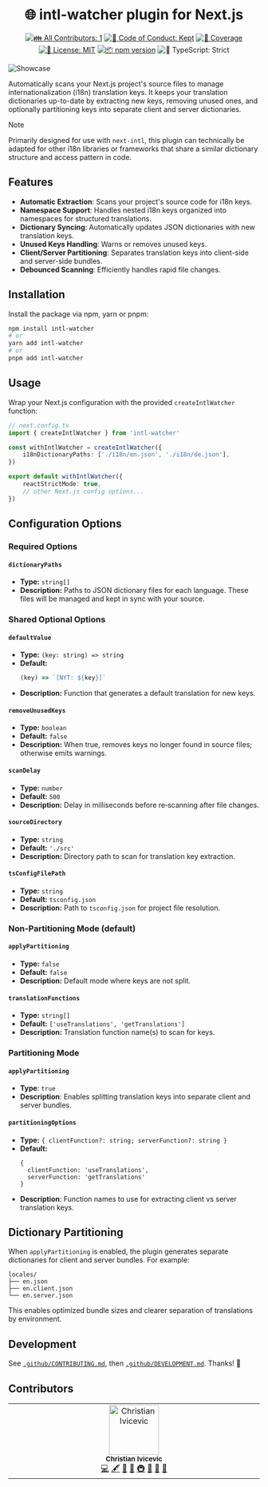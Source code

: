 <h1 align="center">🌐 intl-watcher plugin for Next.js </h1>

<p align="center">
	<!-- prettier-ignore-start -->
	<!-- ALL-CONTRIBUTORS-BADGE:START - Do not remove or modify this section -->
	<a href="#contributors" target="_blank"><img alt="👪 All Contributors: 1" src="https://img.shields.io/badge/%F0%9F%91%AA_all_contributors-1-21bb42.svg" /></a>
<!-- ALL-CONTRIBUTORS-BADGE:END -->
	<!-- prettier-ignore-end -->
	<a href="https://github.com/ChristianIvicevic/intl-watcher/blob/main/.github/CODE_OF_CONDUCT.md" target="_blank"><img alt="🤝 Code of Conduct: Kept" src="https://img.shields.io/badge/%F0%9F%A4%9D_code_of_conduct-kept-21bb42" /></a>
	<a href="https://codecov.io/gh/ChristianIvicevic/intl-watcher" target="_blank"><img alt="🧪 Coverage" src="https://img.shields.io/codecov/c/github/ChristianIvicevic/intl-watcher?label=%F0%9F%A7%AA%20coverage" /></a>
	<a href="https://github.com/ChristianIvicevic/intl-watcher/blob/main/LICENSE.md" target="_blank"><img alt="📝 License: MIT" src="https://img.shields.io/badge/%F0%9F%93%9D_license-MIT-21bb42.svg" /></a>
	<a href="http://npmjs.com/package/intl-watcher" target="_blank"><img alt="📦 npm version" src="https://img.shields.io/npm/v/intl-watcher?color=21bb42&label=%F0%9F%93%A6%20npm" /></a>
	<img alt="💪 TypeScript: Strict" src="https://img.shields.io/badge/%F0%9F%92%AA_typescript-strict-21bb42.svg" />
</p>

![Showcase](./assets/showcase.gif)

Automatically scans your Next.js project's source files to manage internationalization (i18n) translation keys.
It keeps your translation dictionaries up-to-date by extracting new keys, removing unused ones, and optionally partitioning keys into separate client and server dictionaries.

> [!NOTE]
> Primarily designed for use with `next-intl`, this plugin can technically be adapted for other i18n libraries or frameworks that share a similar dictionary structure and access pattern in code.

## Features

- **Automatic Extraction**: Scans your project's source code for i18n keys.
- **Namespace Support**: Handles nested i18n keys organized into namespaces for structured translations.
- **Dictionary Syncing**: Automatically updates JSON dictionaries with new translation keys.
- **Unused Keys Handling**: Warns or removes unused keys.
- **Client/Server Partitioning**: Separates translation keys into client-side and server-side bundles.
- **Debounced Scanning**: Efficiently handles rapid file changes.

## Installation

Install the package via npm, yarn or pnpm:
```bash
npm install intl-watcher
# or
yarn add intl-watcher
# or
pnpm add intl-watcher
```

## Usage

Wrap your Next.js configuration with the provided `createIntlWatcher` function:

```ts
// next.config.ts
import { createIntlWatcher } from 'intl-watcher'

const withIntlWatcher = createIntlWatcher({
	i18nDictionaryPaths: ['./i18n/en.json', './i18n/de.json'],
})

export default withIntlWatcher({
	reactStrictMode: true,
	// other Next.js config options...
})
```

## Configuration Options

### Required Options

#### `dictionaryPaths`

- **Type:** `string[]`
- **Description:** Paths to JSON dictionary files for each language. These files will be managed and kept in sync with your source.

### Shared Optional Options

#### `defaultValue`

- **Type:** `(key: string) => string`
- **Default:**
  ```js
  (key) => `[NYT: ${key}]`
  ```
- **Description:** Function that generates a default translation for new keys.

#### `removeUnusedKeys`

- **Type:** `boolean`
- **Default:** `false`
- **Description:** When true, removes keys no longer found in source files; otherwise emits warnings.

#### `scanDelay`

- **Type:** `number`
- **Default:** `500`
- **Description:** Delay in milliseconds before re‑scanning after file changes.

#### `sourceDirectory`

- **Type:** `string`
- **Default:** `'./src'`
- **Description:** Directory path to scan for translation key extraction.

#### `tsConfigFilePath`

- **Type:** `string`
- **Default:** `tsconfig.json`
- **Description:** Path to `tsconfig.json` for project file resolution.

### Non-Partitioning Mode (default)

#### `applyPartitioning`

- **Type:** `false`
- **Default:** `false`
- **Description:** Default mode where keys are not split.

#### `translationFunctions`

- **Type:** `string[]`
- **Default:** `['useTranslations', 'getTranslations']`
- **Description:** Translation function name(s) to scan for keys.

### Partitioning Mode

#### `applyPartitioning`

- **Type**: `true`
- **Description**: Enables splitting translation keys into separate client and server bundles.

#### `partitioningOptions`

- **Type:** `{ clientFunction?: string; serverFunction?: string }`
- **Default:**
  ```json5
  {
    clientFunction: 'useTranslations',
    serverFunction: 'getTranslations'
  }
  ```
- **Description**: Function names to use for extracting client vs server translation keys.

## Dictionary Partitioning

When `applyPartitioning` is enabled, the plugin generates separate dictionaries for client and server bundles.
For example:

```
locales/
├── en.json
├── en.client.json
└── en.server.json
```

This enables optimized bundle sizes and clearer separation of translations by environment.

## Development

See [`.github/CONTRIBUTING.md`](./.github/CONTRIBUTING.md), then [`.github/DEVELOPMENT.md`](./.github/DEVELOPMENT.md).
Thanks! 💖

## Contributors

<!-- spellchecker: disable -->
<!-- ALL-CONTRIBUTORS-LIST:START - Do not remove or modify this section -->
<!-- prettier-ignore-start -->
<!-- markdownlint-disable -->
<table>
  <tbody>
    <tr>
      <td align="center" valign="top" width="14.28%"><img src="https://avatars.githubusercontent.com/u/45569997?v=4?s=100" width="100px;" alt="Christian Ivicevic"/><br /><sub><b>Christian Ivicevic</b></sub><br /><a href="https://github.com/ChristianIvicevic/intl-watcher/commits?author=ChristianIvicevic" title="Code">💻</a> <a href="#content-ChristianIvicevic" title="Content">🖋</a> <a href="https://github.com/ChristianIvicevic/intl-watcher/commits?author=ChristianIvicevic" title="Documentation">📖</a> <a href="#ideas-ChristianIvicevic" title="Ideas, Planning, & Feedback">🤔</a> <a href="#infra-ChristianIvicevic" title="Infrastructure (Hosting, Build-Tools, etc)">🚇</a> <a href="#maintenance-ChristianIvicevic" title="Maintenance">🚧</a> <a href="#projectManagement-ChristianIvicevic" title="Project Management">📆</a> <a href="#tool-ChristianIvicevic" title="Tools">🔧</a></td>
    </tr>
  </tbody>
</table>

<!-- markdownlint-restore -->
<!-- prettier-ignore-end -->

<!-- ALL-CONTRIBUTORS-LIST:END -->
<!-- spellchecker: enable -->

